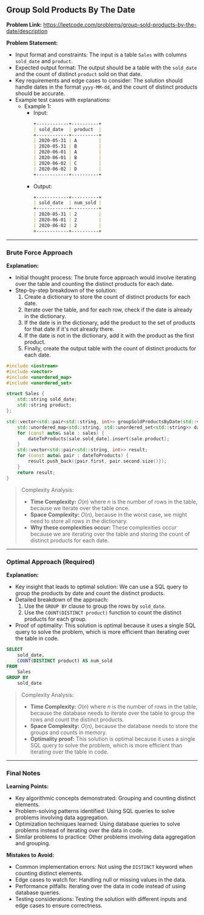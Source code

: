 ## Group Sold Products By The Date

**Problem Link:** https://leetcode.com/problems/group-sold-products-by-the-date/description

**Problem Statement:**
- Input format and constraints: The input is a table `Sales` with columns `sold_date` and `product`.
- Expected output format: The output should be a table with the `sold_date` and the count of distinct `product` sold on that date.
- Key requirements and edge cases to consider: The solution should handle dates in the format `yyyy-MM-dd`, and the count of distinct products should be accurate.
- Example test cases with explanations:
  - Example 1:
    - Input: 
      ```markdown
      +------------+----------+
      | sold_date  | product  |
      +------------+----------+
      | 2020-05-31 | A        |
      | 2020-05-31 | B        |
      | 2020-06-01 | A        |
      | 2020-06-01 | B        |
      | 2020-06-02 | C        |
      | 2020-06-02 | D        |
      +------------+----------+
      ```
    - Output: 
      ```markdown
      +------------+----------+
      | sold_date  | num_sold |
      +------------+----------+
      | 2020-05-31 | 2        |
      | 2020-06-01 | 2        |
      | 2020-06-02 | 2        |
      +------------+----------+
      ```

---

### Brute Force Approach

**Explanation:**
- Initial thought process: The brute force approach would involve iterating over the table and counting the distinct products for each date.
- Step-by-step breakdown of the solution:
  1. Create a dictionary to store the count of distinct products for each date.
  2. Iterate over the table, and for each row, check if the date is already in the dictionary.
  3. If the date is in the dictionary, add the product to the set of products for that date if it's not already there.
  4. If the date is not in the dictionary, add it with the product as the first product.
  5. Finally, create the output table with the count of distinct products for each date.

```cpp
#include <iostream>
#include <vector>
#include <unordered_map>
#include <unordered_set>

struct Sales {
    std::string sold_date;
    std::string product;
};

std::vector<std::pair<std::string, int>> groupSoldProductsByDate(std::vector<Sales>& sales) {
    std::unordered_map<std::string, std::unordered_set<std::string>> dateToProducts;
    for (const auto& sale : sales) {
        dateToProducts[sale.sold_date].insert(sale.product);
    }
    std::vector<std::pair<std::string, int>> result;
    for (const auto& pair : dateToProducts) {
        result.push_back({pair.first, pair.second.size()});
    }
    return result;
}
```

> Complexity Analysis:
> - **Time Complexity:** $O(n)$ where $n$ is the number of rows in the table, because we iterate over the table once.
> - **Space Complexity:** $O(n)$, because in the worst case, we might need to store all rows in the dictionary.
> - **Why these complexities occur:** These complexities occur because we are iterating over the table and storing the count of distinct products for each date.

---

### Optimal Approach (Required)

**Explanation:**
- Key insight that leads to optimal solution: We can use a SQL query to group the products by date and count the distinct products.
- Detailed breakdown of the approach:
  1. Use the `GROUP BY` clause to group the rows by `sold_date`.
  2. Use the `COUNT(DISTINCT product)` function to count the distinct products for each group.
- Proof of optimality: This solution is optimal because it uses a single SQL query to solve the problem, which is more efficient than iterating over the table in code.

```sql
SELECT 
    sold_date, 
    COUNT(DISTINCT product) AS num_sold
FROM 
    Sales
GROUP BY 
    sold_date
```

> Complexity Analysis:
> - **Time Complexity:** $O(n)$ where $n$ is the number of rows in the table, because the database needs to iterate over the table to group the rows and count the distinct products.
> - **Space Complexity:** $O(n)$, because the database needs to store the groups and counts in memory.
> - **Optimality proof:** This solution is optimal because it uses a single SQL query to solve the problem, which is more efficient than iterating over the table in code.

---

### Final Notes

**Learning Points:**
- Key algorithmic concepts demonstrated: Grouping and counting distinct elements.
- Problem-solving patterns identified: Using SQL queries to solve problems involving data aggregation.
- Optimization techniques learned: Using database queries to solve problems instead of iterating over the data in code.
- Similar problems to practice: Other problems involving data aggregation and grouping.

**Mistakes to Avoid:**
- Common implementation errors: Not using the `DISTINCT` keyword when counting distinct elements.
- Edge cases to watch for: Handling null or missing values in the data.
- Performance pitfalls: Iterating over the data in code instead of using database queries.
- Testing considerations: Testing the solution with different inputs and edge cases to ensure correctness.